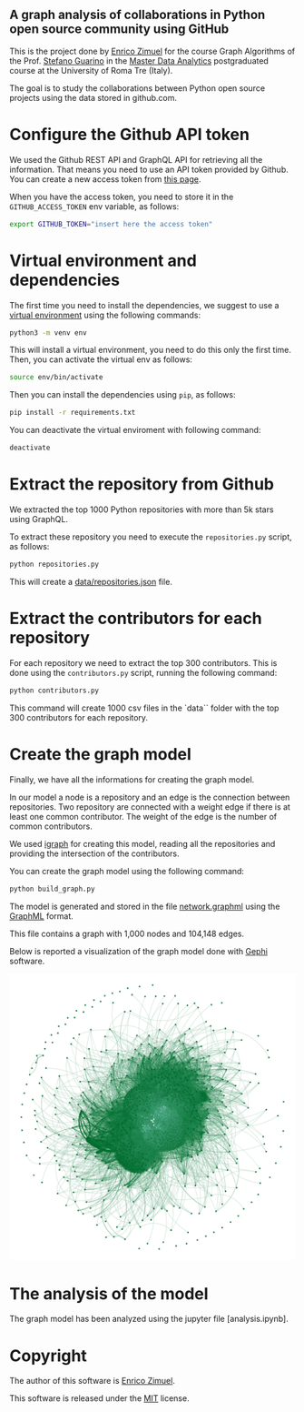 ## A graph analysis of collaborations in Python open source community using GitHub

This is the project done by [Enrico Zimuel](https://github.com/ezimuel/) for the course Graph Algorithms
of the Prof. [Stefano Guarino](https://www.iac.cnr.it/personale/stefano-guarino) in the [Master Data Analytics](https://master-data-analytics.it/) postgraduated course at the University of Roma Tre (Italy).

The goal is to study the collaborations between Python open source projects using the
data stored in github.com.

# Configure the Github API token

We used the Github REST API and GraphQL API for retrieving all the information.
That means you need to use an API token provided by Github. You can create a new access token
from [this page](https://github.com/settings/tokens).

When you have the access token, you need to store it in the `GITHUB_ACCESS_TOKEN`
env variable, as follows:

```bash
export GITHUB_TOKEN="insert here the access token"
```

# Virtual environment and dependencies

The first time you need to install the dependencies, we suggest to use a [virtual environment](https://docs.python.org/3/library/venv.html)
using the following commands:

```bash
python3 -m venv env
```

This will install a virtual environment, you need to do this only the first time.
Then, you can activate the virtual env as follows:

```bash
source env/bin/activate
```

Then you can install the dependencies using `pip`, as follows:

```bash
pip install -r requirements.txt
```

You can deactivate the virtual enviroment with following command:

```bash
deactivate
```

# Extract the repository from Github

We extracted the top 1000 Python repositories with more than 5k stars using GraphQL.

To extract these repository you need to execute the `repositories.py` script, as follows:

```bash
python repositories.py
```

This will create a [data/repositories.json](data/repositories.json) file.

# Extract the contributors for each repository

For each repository we need to extract the top 300 contributors.
This is done using the `contributors.py` script, running the following command:

```bash
python contributors.py
```

This command will create 1000 csv files in the `data`` folder with the top 300
contributors for each repository.

# Create the graph model

Finally, we have all the informations for creating the graph model.

In our model a node is a repository and an edge is the connection between repositories.
Two repository are connected with a weight edge if there is at least one common contributor.
The weight of the edge is the number of common contributors.

We used [igraph](data/repositories.json) for creating this model, reading all the repositories
and providing the intersection of the contributors.

You can create the graph model using the following command:

```bash
python build_graph.py
```

The model is generated and stored in the file [network.graphml](network.graphml) using the
[GraphML](http://graphml.graphdrawing.org/) format.

This file contains a graph with 1,000 nodes and 104,148 edges.

Below is reported a visualization of the graph model done with [Gephi](https://gephi.org/) software.

![Visualization of the graph model](graph_gephi.png)


# The analysis of the model

The graph model has been analyzed using the jupyter file [analysis.ipynb].

# Copyright

The author of this software is [Enrico Zimuel](https://github.com/ezimuel/).

This software is released under the [MIT](/LICENSE) license.